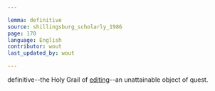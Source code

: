 ```yaml
---

lemma: definitive
source: shillingsburg_scholarly_1986
page: 170
language: English
contributor: wout
last_updated_by: wout

---
```


definitive--the Holy Grail of [editing](editingScholarly.html)--an unattainable object of quest.
